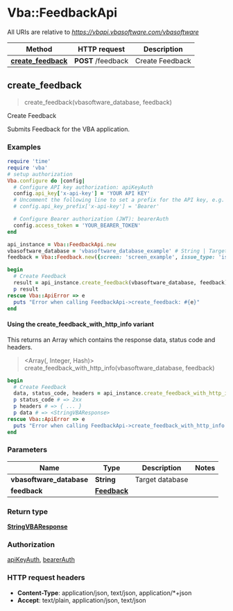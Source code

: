 # Vba::FeedbackApi

All URIs are relative to *https://vbapi.vbasoftware.com/vbasoftware*

| Method | HTTP request | Description |
| ------ | ------------ | ----------- |
| [**create_feedback**](FeedbackApi.md#create_feedback) | **POST** /feedback | Create Feedback |


## create_feedback

> <StringVBAResponse> create_feedback(vbasoftware_database, feedback)

Create Feedback

Submits Feedback for the VBA application.

### Examples

```ruby
require 'time'
require 'vba'
# setup authorization
Vba.configure do |config|
  # Configure API key authorization: apiKeyAuth
  config.api_key['x-api-key'] = 'YOUR API KEY'
  # Uncomment the following line to set a prefix for the API key, e.g. 'Bearer' (defaults to nil)
  # config.api_key_prefix['x-api-key'] = 'Bearer'

  # Configure Bearer authorization (JWT): bearerAuth
  config.access_token = 'YOUR_BEARER_TOKEN'
end

api_instance = Vba::FeedbackApi.new
vbasoftware_database = 'vbasoftware_database_example' # String | Target database
feedback = Vba::Feedback.new({screen: 'screen_example', issue_type: 'issue_type_example', description: 'description_example'}) # Feedback | 

begin
  # Create Feedback
  result = api_instance.create_feedback(vbasoftware_database, feedback)
  p result
rescue Vba::ApiError => e
  puts "Error when calling FeedbackApi->create_feedback: #{e}"
end
```

#### Using the create_feedback_with_http_info variant

This returns an Array which contains the response data, status code and headers.

> <Array(<StringVBAResponse>, Integer, Hash)> create_feedback_with_http_info(vbasoftware_database, feedback)

```ruby
begin
  # Create Feedback
  data, status_code, headers = api_instance.create_feedback_with_http_info(vbasoftware_database, feedback)
  p status_code # => 2xx
  p headers # => { ... }
  p data # => <StringVBAResponse>
rescue Vba::ApiError => e
  puts "Error when calling FeedbackApi->create_feedback_with_http_info: #{e}"
end
```

### Parameters

| Name | Type | Description | Notes |
| ---- | ---- | ----------- | ----- |
| **vbasoftware_database** | **String** | Target database |  |
| **feedback** | [**Feedback**](Feedback.md) |  |  |

### Return type

[**StringVBAResponse**](StringVBAResponse.md)

### Authorization

[apiKeyAuth](../README.md#apiKeyAuth), [bearerAuth](../README.md#bearerAuth)

### HTTP request headers

- **Content-Type**: application/json, text/json, application/*+json
- **Accept**: text/plain, application/json, text/json

